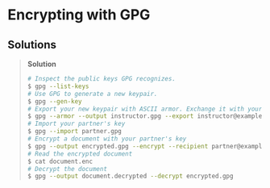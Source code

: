 # Encrypting with GPG

## Solutions

> **Solution**
> ```bash
> # Inspect the public keys GPG recognizes.
> $ gpg --list-keys
> # Use GPG to generate a new keypair.
> $ gpg --gen-key
> # Export your new keypair with ASCII armor. Exchange it with your seat partner via Slack
> $ gpg --armor --output instructor.gpg --export instructor@example.org
> # Import your partner's key
> $ gpg --import partner.gpg
> # Encrypt a document with your partner's key
> $ gpg --output encrypted.gpg --encrypt --recipient partner@example.org unencrypted_document
> # Read the encrypted document
> $ cat document.enc
> # Decrypt the document
> $ gpg --output document.decrypted --decrypt encrypted.gpg
> ```
